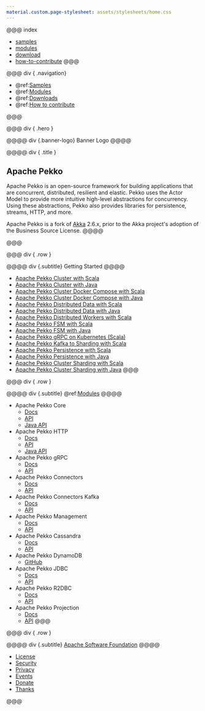 ```yaml
---
material.custom.page-stylesheet: assets/stylesheets/home.css
---
```


@@@ index
 * [samples](samples.md)
 * [modules](modules.md)
 * [download](download.md)
 * [how-to-contribute](how-to-contribute.md)
@@@

@@@ div { .navigation}
* @ref:[Samples](samples.md)
* @ref:[Modules](modules.md)
* @ref:[Downloads](download.md)
* @ref:[How to contribute](how-to-contribute.md)

@@@

@@@ div { .hero }

@@@@ div {.banner-logo}
Banner Logo
@@@@

@@@@ div { .title }
## Apache Pekko

Apache Pekko is an open-source framework for building applications that are concurrent, distributed, resilient and elastic.
Pekko uses the Actor Model to provide more intuitive high-level abstractions for concurrency.
Using these abstractions, Pekko also provides libraries for persistence, streams, HTTP, and more.

Apache Pekko is a fork of [Akka](https://github.com/akka/akka) 2.6.x, prior to the Akka project's adoption of the Business Source License.
@@@@

@@@


@@@ div { .row }

@@@@ div {.subtitle}
Getting Started
@@@@

* [Apache Pekko Cluster with Scala](https://pekko.apache.org/docs/pekko-samples/current/pekko-sample-cluster-scala/)
* [Apache Pekko Cluster with Java](https://pekko.apache.org/docs/pekko-samples/current/pekko-sample-cluster-java/)
* [Apache Pekko Cluster Docker Compose with Scala](https://pekko.apache.org/docs/pekko-samples/current/pekko-sample-cluster-docker-compose-scala/)
* [Apache Pekko Cluster Docker Compose with Java](https://pekko.apache.org/docs/pekko-samples/current/pekko-sample-cluster-docker-compose-java/)
* [Apache Pekko Distributed Data with Scala](https://pekko.apache.org/docs/pekko-samples/current/pekko-sample-distributed-data-scala/)
* [Apache Pekko Distributed Data with Java](https://pekko.apache.org/docs/pekko-samples/current/pekko-sample-distributed-data-java/)
* [Apache Pekko Distributed Workers with Scala](https://pekko.apache.org/docs/pekko-samples/current/pekko-sample-distributed-data-workers-scala/)
* [Apache Pekko FSM with Scala](https://pekko.apache.org/docs/pekko-samples/current/pekko-sample-fsm-scala/)
* [Apache Pekko FSM with Java](https://pekko.apache.org/docs/pekko-samples/current/pekko-sample-fsm-java/)
* [Apache Pekko gRPC on Kubernetes (Scala)](https://pekko.apache.org/docs/pekko-samples/current/pekko-sample-grpc-kubernetes-scala/)
* [Apache Pekko Kafka to Sharding with Scala](https://pekko.apache.org/docs/pekko-samples/current/pekko-sample-kafka-to-sharding-scala/)
* [Apache Pekko Persistence with Scala](https://pekko.apache.org/docs/pekko-samples/current/pekko-sample-persistence-scala/)
* [Apache Pekko Persistence with Java](https://pekko.apache.org/docs/pekko-samples/current/pekko-sample-persistence-java/)
* [Apache Pekko Cluster Sharding with Scala](https://pekko.apache.org/docs/pekko-samples/current/pekko-sample-sharding-scala/)
* [Apache Pekko Cluster Sharding with Java](https://pekko.apache.org/docs/pekko-samples/current/pekko-sample-sharding-java/)
@@@

@@@ div { .row }

@@@@ div {.subtitle}
@ref:[Modules](modules.md)
@@@@

* Apache Pekko Core
    * [Docs](https://pekko.apache.org/docs/pekko/current/)
    * [API](https://pekko.apache.org/api/pekko/current/)
    * [Java API](https://pekko.apache.org/japi/pekko/current/)
* Apache Pekko HTTP
    * [Docs](https://pekko.apache.org/docs/pekko-http/current/)
    * [API](https://pekko.apache.org/api/pekko-http/current/)
    * [Java API](https://pekko.apache.org/japi/pekko-http/current/)
* Apache Pekko gRPC
    * [Docs](https://pekko.apache.org/docs/pekko-grpc/current/)
    * [API](https://pekko.apache.org/api/pekko-grpc/current/)
* Apache Pekko Connectors
    * [Docs](https://pekko.apache.org/docs/pekko-connectors/current/)
    * [API](https://pekko.apache.org/api/pekko-connectors/current/)
* Apache Pekko Connectors Kafka
    * [Docs](https://pekko.apache.org/docs/pekko-connectors-kafka/current/)
    * [API](https://pekko.apache.org/api/pekko-connectors-kafka/current/)
* Apache Pekko Management
    * [Docs](https://pekko.apache.org/docs/pekko-management/current/)
    * [API](https://pekko.apache.org/api/pekko-management/current/)
* Apache Pekko Cassandra
    * [Docs](https://pekko.apache.org/docs/pekko-persistence-cassandra/current/)
    * [API](https://pekko.apache.org/api/pekko-persistence-cassandra/current/)
* Apache Pekko DynamoDB
    * [GitHub](https://github.com/apache/incubator-pekko-persistence-dynamodb)
* Apache Pekko JDBC
    * [Docs](https://pekko.apache.org/docs/pekko-persistence-jdbc/current/)
    * [API](https://pekko.apache.org/api/pekko-persistence-jdbc/current/)
* Apache Pekko R2DBC
    * [Docs](https://pekko.apache.org/docs/pekko-persistence-r2dbc/current/)
    * [API](https://pekko.apache.org/api/pekko-persistence-r2dbc/current/)
* Apache Pekko Projection
    * [Docs](https://pekko.apache.org/docs/pekko-projection/current/)
    * [API](https://pekko.apache.org/api/pekko-projection/current/)
@@@

@@@ div { .row }

@@@@ div {.subtitle}
[Apache Software Foundation](https://apache.org/)
@@@@

* [License](https://apache.org/licenses/)
* [Security](https://apache.org/security/)
* [Privacy](https://privacy.apache.org/policies/privacy-policy-public.html)
* [Events](https://www.apache.org/events/current-event.html)
* [Donate](https://www.apache.org/foundation/sponsorship.html)
* [Thanks](https://www.apache.org/foundation/sponsors)

@@@
